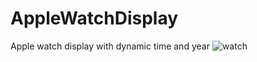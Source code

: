 # AppleWatchDisplay
Apple watch display with dynamic time and year
![watch](https://user-images.githubusercontent.com/74094635/174784333-ca3c97b2-1949-45d6-b684-c99e50a2f7d0.png)
